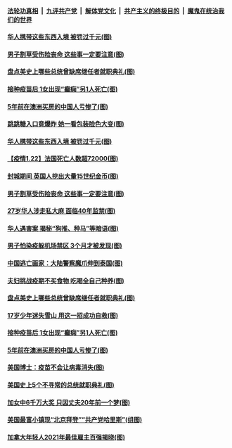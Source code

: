 

####  [法轮功真相](../../../../basic/blob/master/README.md?t=01232031) &nbsp;|&nbsp; [九评共产党](../../../../9ping.md/blob/master/README.md?t=01232031) &nbsp;|&nbsp; [解体党文化](../../../../jtdwh.md/blob/master/README.md?t=01232031)  &nbsp;|&nbsp; [共产主义的终极目的](../../../../gczydzjmd.md/blob/master/README.md?t=01232031) &nbsp;|&nbsp; [魔鬼在统治我们的世界](../../../../mgztzwmdsj.md/blob/master/README.md?t=01232031) 

#### [华人携带这些东西入境 被罚过千元(图)](../pages/p3/959904.md?t=01232031) 

#### [男子割草受伤险丧命 这些事一定要注意(图)](../pages/p3/960008.md?t=01232031) 


#### [盘点美史上哪些总统曾缺席继任者就职典礼(图)](../pages/p3/959896.md?t=01232031) 

#### [接种疫苗后 1女出现“癫痫”另1人死亡(图)](../pages/p3/959882.md?t=01232031) 

#### [5年前在澳洲买房的中国人亏惨了(图)](../pages/p3/959874.md?t=01232031) 

#### [跳跳糖入口竟爆炸 她一看包装脸色大变(图)](../pages/p3/960052.md?t=01232031) 

#### [华人携带这些东西入境 被罚过千元(图)](../pages/p3/959904.md?t=01232031) 

#### [【疫情1.22】法国死亡人数超72000(图)](../pages/p3/958875.md?t=01232031) 

#### [封城期间 英国人挖出大量15世纪金币(图)](../pages/p3/960003.md?t=01232031) 

#### [男子割草受伤险丧命 这些事一定要注意(图)](../pages/p3/960008.md?t=01232031) 

#### [27岁华人涉走私大麻 面临40年监禁(图)](../pages/p3/960002.md?t=01232031) 

#### [华人遇害案 揭秘“狗推、种马”等暗语(图)](../pages/p3/959992.md?t=01232031) 

#### [男子怕染疫躲机场禁区 3个月才被发现(图)](../pages/p3/959956.md?t=01232031) 

#### [中国逃亡画家：大陆警察魔爪伸到泰国(图)](../pages/p3/959868.md?t=01232031) 


#### [夫妇挑战疫期不买食物 吃喝全自己种养(图)](../pages/p3/959910.md?t=01232031) 

#### [盘点美史上哪些总统曾缺席继任者就职典礼(图)](../pages/p3/959896.md?t=01232031) 

#### [17岁少年迷失雪山 用这一招成功自救(图)](../pages/p3/959897.md?t=01232031) 

#### [接种疫苗后 1女出现“癫痫”另1人死亡(图)](../pages/p3/959882.md?t=01232031) 

#### [5年前在澳洲买房的中国人亏惨了(图)](../pages/p3/959874.md?t=01232031) 

#### [美国博士：疫苗不会让病毒消失(图)](../pages/p3/959867.md?t=01232031) 

#### [美国史上5个不寻常的总统就职典礼(图)](../pages/p3/959797.md?t=01232031) 

#### [加女中6千万大奖 只因丈夫20年前一个梦(图)](../pages/p3/959795.md?t=01232031) 

#### [美国最富小镇现“北京拜登”“共产党哈里斯”(组图)](../pages/p3/959793.md?t=01232031) 

#### [加拿大年轻人2021年最佳雇主百强揭晓(图)](../pages/p3/959791.md?t=01232031) 

